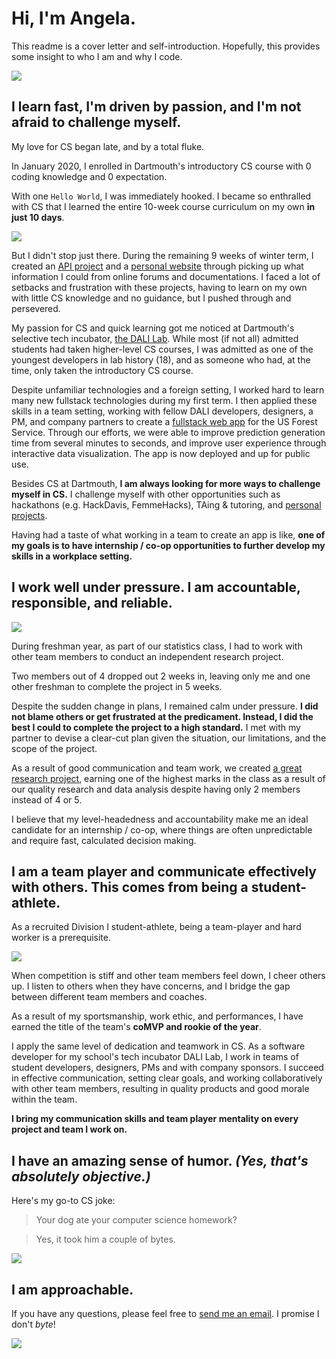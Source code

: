 # Hi, I'm Angela.
This readme is a cover letter and self-introduction. Hopefully, this provides some insight to who I am and why I code.

![](https://media.giphy.com/media/yyVph7ANKftIs/giphy.gif)

## I learn fast, I'm driven by passion, and I'm not afraid to challenge myself.
My love for CS began late, and by a total fluke.

In January 2020, I enrolled in Dartmouth's introductory CS course with 0 coding knowledge and 0 expectation. 

With one `Hello World`, I was immediately hooked. I became so enthralled with CS that I learned the entire 10-week course curriculum on my own **in just 10 days**.

![](https://media.giphy.com/media/LmNwrBhejkK9EFP504/giphy.gif)

But I didn't stop just there. During the remaining 9 weeks of winter term, I created an <a href="https://github.com/azhang4216/redditapi" target="_blank">API project</a> and a [personal website](http://angelazz.me/) through picking up what information I could from online forums and documentations. I faced a lot of setbacks and frustration with these projects, having to learn on my own with little CS knowledge and no guidance, but I pushed through and persevered.

My passion for CS and quick learning got me noticed at Dartmouth's selective tech incubator, [the DALI Lab](http://dali.dartmouth.edu/). While most (if not all) admitted students had taken higher-level CS courses, I was admitted as one of the youngest developers in lab history (18), and as someone who had, at the time, only taken the introductory CS course.

Despite unfamiliar technologies and a foreign setting, I worked hard to learn many new fullstack technologies during my first term. I then applied these skills in a team setting, working with fellow DALI developers, designers, a PM, and company partners to create a [fullstack web app](https://www.spbpredict.com/) for the US Forest Service. Through our efforts, we were able to improve prediction generation time from several minutes to seconds, and improve user experience through interactive data visualization. The app is now deployed and up for public use.

Besides CS at Dartmouth, **I am always looking for more ways to challenge myself in CS.** I challenge myself with other opportunities such as hackathons (e.g. HackDavis, FemmeHacks), TAing & tutoring, and [personal projects](https://github.com/azhang4216). 

Having had a taste of what working in a team to create an app is like, **one of my goals is to have internship / co-op opportunities to further develop my skills in a workplace setting.**

## I work well under pressure. I am accountable, responsible, and reliable.
![](https://media.giphy.com/media/3o7abKhOpu0NwenH3O/giphy.gif)

During freshman year, as part of our statistics class, I had to work with other team members to conduct an independent research project. 

Two members out of 4 dropped out 2 weeks in, leaving only me and one other freshman to complete the project in 5 weeks. 

Despite the sudden change in plans, I remained calm under pressure. **I did not blame others or get frustrated at the predicament. Instead, I did the best I could to complete the project to a high standard.** I met with my partner to devise a clear-cut plan given the situation, our limitations, and the scope of the project. 

As a result of good communication and team work, we created [a great research project](https://github.com/azhang4216/divisions-of-wealth), earning one of the highest marks in the class as a result of our quality research and data analysis despite having only 2 members instead of 4 or 5.

I believe that my level-headedness and accountability make me an ideal candidate for an internship / co-op, where things are often unpredictable and require fast, calculated decision making.

## I am a team player and communicate effectively with others. This comes from being a student-athlete.
As a recruited Division I student-athlete, being a team-player and hard worker is a prerequisite.

![](https://media.giphy.com/media/QxNRxwb1yYe7fWEWsU/giphy.gif)

When competition is stiff and other team members feel down, I cheer others up. I listen to others when they have concerns, and I bridge the gap between different team members and coaches. 

As a result of my sportsmanship, work ethic, and performances, I have earned the title of the team's **coMVP and rookie of the year**.

I apply the same level of dedication and teamwork in CS. As a software developer for my school's tech incubator DALI Lab, I work in teams of student developers, designers, PMs and with company sponsors. I succeed in effective communication, setting clear goals, and working collaboratively with other team members, resulting in quality products and good morale within the team.

**I bring my communication skills and team player mentality on every project and team I work on.**

## I have an amazing sense of humor. *(Yes, that's absolutely objective.)*

Here's my go-to CS joke: 

> Your dog ate your computer science homework?

> Yes, it took him a couple of bytes.

![](https://media.giphy.com/media/mCRJDo24UvJMA/giphy.gif)

## I am approachable.
If you have any questions, please feel free to [send me an email](mailto:angela.zhang.23@dartmouth.edu). I promise I don't *byte*!

![](https://media.giphy.com/media/4Zo41lhzKt6iZ8xff9/giphy.gif)
